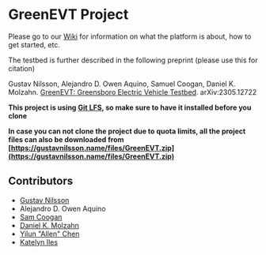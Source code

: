 # GreenEVT Project
Please go to our [Wiki](https://github.com/GreenEVT/GreenEVT/wiki) for information on what the platform is about, how to get started, etc. 

The testbed is further described in the following preprint (please use this for citation)

Gustav Nilsson, Alejandro D. Owen Aquino, Samuel Coogan, Daniel K. Molzahn. [GreenEVT: Greensboro Electric Vehicle Testbed](https://arxiv.org/abs/2305.12722). arXiv:2305.12722 

**This project is using [Git LFS](https://git-lfs.com/), so make sure to have it installed before you clone**

**In case you can not clone the project due to quota limits, all the project files can also be downloaded from [https://gustavnilsson.name/files/GreenEVT.zip](https://gustavnilsson.name/files/GreenEVT.zip)**

## Contributors

* [Gustav Nilsson](https://gustavnilsson.name)
* Alejandro D. Owen Aquino
* [Sam Coogan](https://www.coogan.ece.gatech.edu/)
* [Daniel K. Molzahn](https://molzahn.github.io/index.html)
* [Yilun "Allen" Chen](https://www.linkedin.com/in/yilun-allen-chen-572b71141/)
* [Katelyn Iles](https://www.linkedin.com/in/katelyn-iles/)
